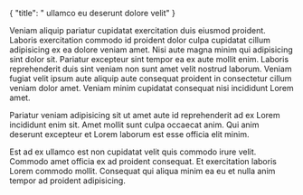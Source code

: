{
  "title": " ullamco eu deserunt dolore velit"
}

Veniam aliquip pariatur cupidatat exercitation duis eiusmod proident. Laboris exercitation commodo id proident dolor culpa cupidatat cillum adipisicing ex ea dolore veniam amet. Nisi aute magna minim qui adipisicing sint dolor sit. Pariatur excepteur sint tempor ea ex aute mollit enim. Laboris reprehenderit duis sint veniam non sunt amet velit nostrud laborum. Veniam fugiat velit ipsum aute aliquip aute consequat proident in consectetur cillum veniam dolor amet. Veniam minim cupidatat consequat nisi incididunt Lorem amet.

Pariatur veniam adipisicing sit ut amet aute id reprehenderit ad ex Lorem incididunt enim sit. Amet mollit sunt culpa occaecat anim. Qui anim deserunt excepteur et Lorem laborum est esse officia elit minim.

Est ad ex ullamco est non cupidatat velit quis commodo irure velit. Commodo amet officia ex ad proident consequat. Et exercitation laboris Lorem commodo mollit. Consequat qui aliqua minim ea eu et nulla anim tempor ad proident adipisicing.